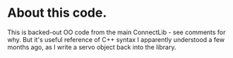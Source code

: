 # About this code.

This is backed-out OO code from the main ConnectLib - see comments for why. But it's useful reference of C++ syntax I apparently understood a few months ago, as I write a servo object back into the library.
